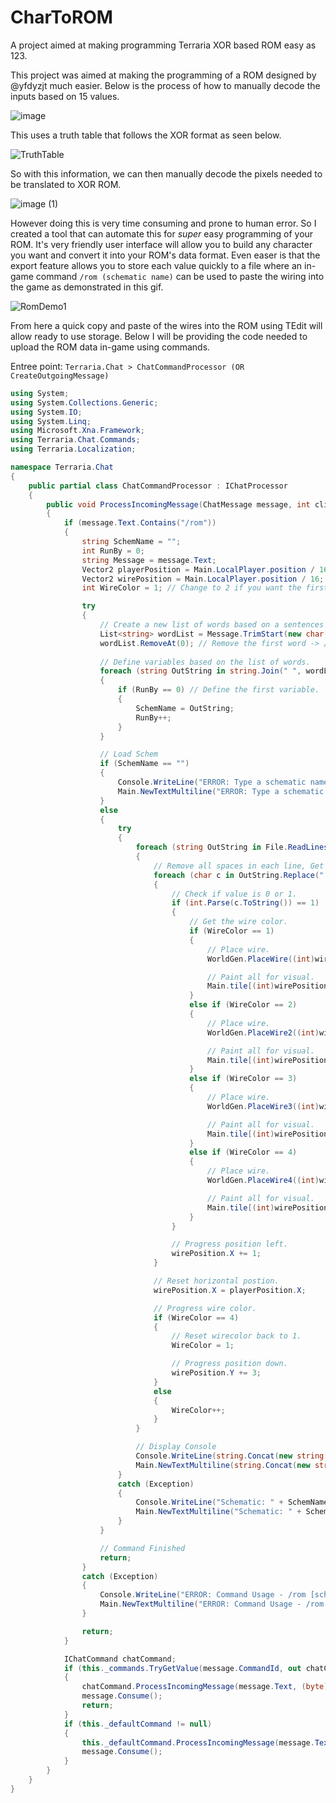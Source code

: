 # CharToROM
A project aimed at making programming Terraria XOR based ROM easy as 123.

This project was aimed at making the programming of a ROM designed by @yfdyzjt much easier. Below is the process of how to manually decode the inputs based on 15 values. 

![image](https://github.com/RussDev7/CharToROM/assets/33048298/88686ad0-7c33-468b-96f3-5db51f3eb039)

This uses a truth table that follows the XOR format as seen below.

![TruthTable](https://github.com/RussDev7/CharToROM/assets/33048298/29b1057f-78a9-4206-87c7-d0a00e7cbb84)

So with this information, we can then manually decode the pixels needed to be translated to XOR ROM.

![image (1)](https://github.com/RussDev7/CharToROM/assets/33048298/f0bf43c0-7a05-487f-951a-63fbb00780dd)

However doing this is very time consuming and prone to human error. So I created a tool that can automate this for *super* easy programming of your ROM. It's very friendly user interface will allow you to build any character you want and convert it into your ROM's data format. Even easer is that the export feature allows you to store each value quickly to a file where an in-game command `/rom (schematic name)` can be used to paste the wiring into the game as demonstrated in this gif.

![RomDemo1](https://github.com/RussDev7/CharToROM/assets/33048298/933c2f74-5fda-4d7f-a56f-d344b3a9340a)

From here a quick copy and paste of the wires into the ROM using TEdit will allow ready to use storage. Below I will be providing the code needed to upload the ROM data in-game using commands.

Entree point:
`Terraria.Chat > ChatCommandProcessor (OR CreateOutgoingMessage)`

```csharp
using System;
using System.Collections.Generic;
using System.IO;
using System.Linq;
using Microsoft.Xna.Framework;
using Terraria.Chat.Commands;
using Terraria.Localization;

namespace Terraria.Chat
{
    public partial class ChatCommandProcessor : IChatProcessor
    {
        public void ProcessIncomingMessage(ChatMessage message, int clientId)
        {
            if (message.Text.Contains("/rom"))
            {
                string SchemName = "";
                int RunBy = 0;
                string Message = message.Text;
                Vector2 playerPosition = Main.LocalPlayer.position / 16;
                Vector2 wirePosition = Main.LocalPlayer.position / 16;
                int WireColor = 1; // Change to 2 if you want the first frame to be empty.

                try
                {
                    // Create a new list of words based on a sentences spaces.
                    List<string> wordList = Message.TrimStart(new char[]{' '}).Split(new char[]{' '}).ToList<string>();
                    wordList.RemoveAt(0); // Remove the first word -> /schem.
                    
                    // Define variables based on the list of words.
                    foreach (string OutString in string.Join(" ", wordList.ToArray()).Split(new char[]{' '}))
                    {
                        if (RunBy == 0) // Define the first variable.
                        {
                            SchemName = OutString;
                            RunBy++;
                        }
                    }

                    // Load Schem
                    if (SchemName == "")
                    {
                        Console.WriteLine("ERROR: Type a schematic name!");
                        Main.NewTextMultiline("ERROR: Type a schematic name!", false, Color.Red, -1);
                    }
                    else
                    {
                        try
                        {
                            foreach (string OutString in File.ReadLines(@"C:\Program Files (x86)\Steam\steamapps\common\Terraria\#romupload\" + SchemName + ".txt"))
                            {
                                // Remove all spaces in each line, Get Each Char In Each Line.
                                foreach (char c in OutString.Replace(" ", ""))
                                {
                                    // Check if value is 0 or 1.
                                    if (int.Parse(c.ToString()) == 1)
                                    {
                                        // Get the wire color.
                                        if (WireColor == 1)
                                        {
                                            // Place wire.
                                            WorldGen.PlaceWire((int)wirePosition.X, (int)wirePosition.Y);

                                            // Paint all for visual.
                                            Main.tile[(int)wirePosition.X, (int)wirePosition.Y].wallColor(25);
                                        }
                                        else if (WireColor == 2)
                                        {
                                            // Place wire.
                                            WorldGen.PlaceWire2((int)wirePosition.X, (int)wirePosition.Y);

                                            // Paint all for visual.
                                            Main.tile[(int)wirePosition.X, (int)wirePosition.Y].wallColor(25);
                                        }
                                        else if (WireColor == 3)
                                        {
                                            // Place wire.
                                            WorldGen.PlaceWire3((int)wirePosition.X, (int)wirePosition.Y);

                                            // Paint all for visual.
                                            Main.tile[(int)wirePosition.X, (int)wirePosition.Y].wallColor(25);
                                        }
                                        else if (WireColor == 4)
                                        {
                                            // Place wire.
                                            WorldGen.PlaceWire4((int)wirePosition.X, (int)wirePosition.Y);

                                            // Paint all for visual.
                                            Main.tile[(int)wirePosition.X, (int)wirePosition.Y].wallColor(25);
                                        }
                                    }

                                    // Progress position left.
                                    wirePosition.X += 1;
                                }

                                // Reset horizontal postion.
                                wirePosition.X = playerPosition.X;

                                // Progress wire color.
                                if (WireColor == 4)
                                {
                                    // Reset wirecolor back to 1.
                                    WireColor = 1;

                                    // Progress position down.
                                    wirePosition.Y += 3;
                                }
                                else
                                {
                                    WireColor++;
                                }
                            }

                            // Display Console
                            Console.WriteLine(string.Concat(new string[]{"Schematic: ", SchemName.ToString(), " has loaded successfully!"}));
                            Main.NewTextMultiline(string.Concat(new string[]{"Schematic: ", SchemName.ToString(), " has loaded successfully!"}), false, Color.Green, -1);
                        }
                        catch (Exception)
                        {
                            Console.WriteLine("Schematic: " + SchemName.ToString() + " was not found!");
                            Main.NewTextMultiline("Schematic: " + SchemName.ToString() + " was not found!", false, Color.Red, -1);
                        }
                    }

                    // Command Finished
                    return;
                }
                catch (Exception)
                {
                    Console.WriteLine("ERROR: Command Usage - /rom [schem]");
                    Main.NewTextMultiline("ERROR: Command Usage - /rom [schem]", false, Color.Red, -1);
                }

                return;
            }

            IChatCommand chatCommand;
            if (this._commands.TryGetValue(message.CommandId, out chatCommand))
            {
                chatCommand.ProcessIncomingMessage(message.Text, (byte)clientId);
                message.Consume();
                return;
            }
            if (this._defaultCommand != null)
            {
                this._defaultCommand.ProcessIncomingMessage(message.Text, (byte)clientId);
                message.Consume();
            }
        }
    }
}
```

